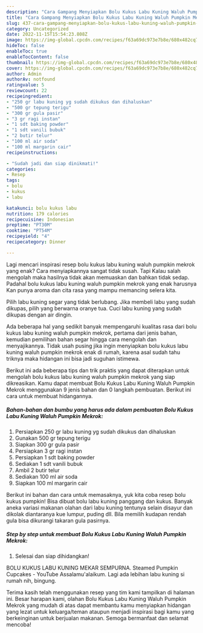 ```yaml
---
description: "Cara Gampang Menyiapkan Bolu Kukus Labu Kuning Waluh Pumpkin Mekrok yang Lezat"
title: "Cara Gampang Menyiapkan Bolu Kukus Labu Kuning Waluh Pumpkin Mekrok yang Lezat"
slug: 437-cara-gampang-menyiapkan-bolu-kukus-labu-kuning-waluh-pumpkin-mekrok-yang-lezat
category: Uncategorized
date: 2022-11-15T15:54:23.808Z
image: https://img-global.cpcdn.com/recipes/f63a69dc973e7b8e/680x482cq70/bolu-kukus-labu-kuning-waluh-pumpkin-mekrok-foto-resep-utama.jpg
hideToc: false
enableToc: true
enableTocContent: false
thumbnail: https://img-global.cpcdn.com/recipes/f63a69dc973e7b8e/680x482cq70/bolu-kukus-labu-kuning-waluh-pumpkin-mekrok-foto-resep-utama.jpg
cover: https://img-global.cpcdn.com/recipes/f63a69dc973e7b8e/680x482cq70/bolu-kukus-labu-kuning-waluh-pumpkin-mekrok-foto-resep-utama.jpg
author: Admin
authorAv: notfound
ratingvalue: 5
reviewcount: 22
recipeingredient:
- "250 gr labu kuning yg sudah dikukus dan dihaluskan"
- "500 gr tepung terigu"
- "300 gr gula pasir"
- "3 gr ragi instan"
- "1 sdt baking powder"
- "1 sdt vanili bubuk"
- "2 butir telur"
- "100 ml air soda"
- "100 ml margarin cair"
recipeinstructions:

- "Sudah jadi dan siap dinikmati!"
categories:
- Resep
tags:
- bolu
- kukus
- labu

katakunci: bolu kukus labu 
nutrition: 179 calories
recipecuisine: Indonesian
preptime: "PT30M"
cooktime: "PT54M"
recipeyield: "4"
recipecategory: Dinner

---
```



Lagi mencari inspirasi resep bolu kukus labu kuning waluh pumpkin mekrok yang enak? Cara menyiapkannya sangat tidak susah. Tapi Kalau salah mengolah maka hasilnya tidak akan memuaskan dan bahkan tidak sedap. Padahal bolu kukus labu kuning waluh pumpkin mekrok yang enak harusnya Kan punya aroma dan cita rasa yang mampu memancing selera kita.


Pilih labu kuning segar yang tidak berlubang. Jika membeli labu yang sudah dikupas, pilih yang berwarna oranye tua. Cuci labu kuning yang sudah dikupas dengan air dingin.

Ada beberapa hal yang sedikit banyak mempengaruhi kualitas rasa dari bolu kukus labu kuning waluh pumpkin mekrok, pertama dari jenis bahan, kemudian pemilihan bahan segar hingga cara mengolah dan menyajikannya. Tidak usah pusing jika ingin menyiapkan bolu kukus labu kuning waluh pumpkin mekrok enak di rumah, karena asal sudah tahu triknya maka hidangan ini bisa jadi suguhan istimewa.


Berikut ini ada beberapa tips dan trik praktis yang dapat diterapkan untuk mengolah bolu kukus labu kuning waluh pumpkin mekrok yang siap dikreasikan. Kamu dapat membuat Bolu Kukus Labu Kuning Waluh Pumpkin Mekrok menggunakan 9 jenis bahan dan 0 langkah pembuatan. Berikut ini cara untuk membuat hidangannya.

<!--inarticleads1-->

##### Bahan-bahan dan bumbu yang harus ada dalam pembuatan Bolu Kukus Labu Kuning Waluh Pumpkin Mekrok:

1. Persiapkan 250 gr labu kuning yg sudah dikukus dan dihaluskan
1. Gunakan 500 gr tepung terigu
1. Siapkan 300 gr gula pasir
1. Persiapkan 3 gr ragi instan
1. Persiapkan 1 sdt baking powder
1. Sediakan 1 sdt vanili bubuk
1. Ambil 2 butir telur
1. Sediakan 100 ml air soda
1. Siapkan 100 ml margarin cair


Berikut ini bahan dan cara untuk memasaknya, yuk kita coba resep bolu kukus pumpkin! Bisa dibuat bolu labu kuning panggang dan kukus. Banyak aneka variasi makanan olahan dari labu kuning tentunya selain disayur dan dikolak diantaranya kue lumpur, puding dll. Bila memilih kudapan rendah gula bisa dikurangi takaran gula pasirnya. 

<!--inarticleads2-->

##### Step by step untuk membuat Bolu Kukus Labu Kuning Waluh Pumpkin Mekrok:


1. Selesai dan siap dihidangkan!

BOLU KUKUS LABU KUNING MEKAR SEMPURNA. Steamed Pumpkin Cupcakes - YouTube Assalamu&#39;alaikum. Lagi ada lebihan labu kuning si rumah nih, bingung. 

Terima kasih telah menggunakan resep yang tim kami tampilkan di halaman ini. Besar harapan kami, olahan Bolu Kukus Labu Kuning Waluh Pumpkin Mekrok yang mudah di atas dapat membantu kamu menyiapkan hidangan yang lezat untuk keluarga/teman ataupun menjadi inspirasi bagi kamu yang berkeinginan untuk berjualan makanan. Semoga bermanfaat dan selamat mencoba!
